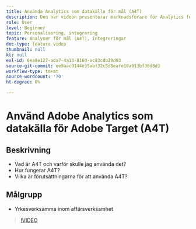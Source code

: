 ```yaml
---
title: Använda Analytics som datakälla för mål (A4T)
description: Den här videon presenterar marknadsförare för Analytics for Target (A4T).
role: User
level: Beginner
topic: Personalisering, integrering
feature: Analyser för mål (A4T), integreringar
doc-type: feature video
thumbnail: null
kt: null
exl-id: 6ea8e127-ada7-4a13-8160-ac83cdb20d03
source-git-commit: ee9aac0144e35abf32c5d8eafe10a013bf30d8d3
workflow-type: tm+mt
source-wordcount: '70'
ht-degree: 0%

---
```


# Använd Adobe Analytics som datakälla för Adobe Target (A4T)

## Beskrivning

* Vad är A4T och varför skulle jag använda det?
* Hur fungerar A4T?
* Vilka är förutsättningarna för att använda A4T?

## Målgrupp

* Yrkesverksamma inom affärsverksamhet

>[!VIDEO](https://video.tv.adobe.com/v/17384/?quality=12)
